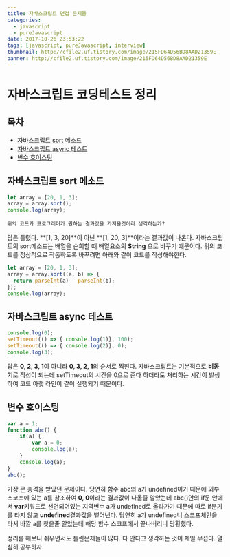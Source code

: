 ```yaml
---
title: 자바스크립트 면접 문제들
categories:
  - javascript
  - pureJavascript
date: 2017-10-26 23:53:22
tags: [javascript, pureJavascript, interview]
thumbnail: http://cfile2.uf.tistory.com/image/215FD64D56BD8AAD21359E
banner: http://cfile2.uf.tistory.com/image/215FD64D56BD8AAD21359E
---
```


# 자바스크립트 코딩테스트 정리

## 목차
* [자바스크립트 sort 메소드](#자바스크립트-sort-메소드)
* [자바스크립트 async 테스트](#자바스크립트-async-테스트)
* [변수 호이스팅](#변수-호이스팅)

## 자바스크립트 sort 메소드

```js
let array = [20, 1, 3];
array = array.sort();
console.log(array);
```

`위의 코드가 프로그래머가 원하는 결과값을 가져올것이라 생각하는가?`
<!-- more -->
답은 틀렸다. **[1, 3, 20]**이 아닌 **[1, 20, 3]**이라는 결과값이 나온다.
자바스크립트의 sort메소드는 배열을 순회할 떄 배열요소의 **String** 으로 바꾸기 떄문이다.
위의 코드를 정상적으로 작동하도록 바꾸려면 아래와 같이 코드를 작성해야한다.

```js
let array = [20, 1, 3];
array = array.sort((a, b) => {
  return parseInt(a) - parseInt(b);
});
console.log(array);
```

## 자바스크립트 async 테스트
```js
console.log(0);
setTimeout(() => { console.log(1)}, 100);
setTimeout(() => { console.log(2)}, 0);
console.log(3);
```
답은 **0, 2, 3, 1**이 아니라 **0, 3, 2, 1**의 순서로 찍힌다.
자바스크립트는 기본적으로 **비동기**로 작성이 되는데 setTimeout의 시간을 0으로 준다 하더라도 처리하는 시간이 발생하여 코드 아랫 라인이 같이 실행되기 때문이다.

## 변수 호이스팅
```js
var a = 1;
function abc() {
	if(a) {
		var a = 0;
		console.log(a);
	}
	console.log(a);
}
abc();
```
가장 큰 충격을 받았던 문제이다.
당연히 함수 abc의 a가 undefined이기 때문에 외부 스코프에 있는 a를 참조하여  **0, 0**이라는 결과값이 나올줄 알았는데 abc()안의 if문 안에서 **var**키워드로 선언되어있는 지역변수 a가 undefined로 올라가기 때문에 따로 if분기를 타지 않고 **undefined**결과값을 뱉어낸다.
당연히 a가 undefined니 스코프체인을 타서 바깥 a를 찾을줄 알았는데 해당 함수 스코프에서 끝나버리니 당황했다.

정리를 해보니 쉬우면서도 틀린문제들이 많다.
다 안다고 생각하는 것이 제일 무섭다. 열심히 공부하자.